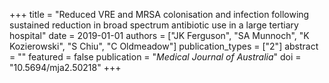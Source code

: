 +++
title = "Reduced VRE and MRSA colonisation and infection following sustained reduction in broad spectrum antibiotic use in a large tertiary hospital"
date = 2019-01-01
authors = ["JK Ferguson", "SA Munnoch", "K Kozierowski", "S Chiu", "C Oldmeadow"]
publication_types = ["2"]
abstract = ""
featured = false
publication = "*Medical Journal of Australia*"
doi = "10.5694/mja2.50218"
+++

